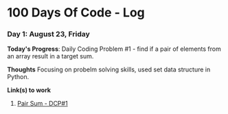 # 100 Days Of Code - Log

### Day 1: August 23, Friday

**Today's Progress**: Daily Coding Problem #1 - find if a pair of elements from an array result in a target sum.

**Thoughts** Focusing on probelm solving skills, used set data structure in Python.

**Link(s) to work**
1. [Pair Sum - DCP#1](https://github.com/sumukh31/100-days-of-code/commit/bbc1700a8e5314ea7705b07300f372290617447c)
